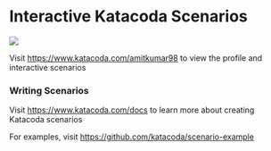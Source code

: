 # Interactive Katacoda Scenarios

[![](http://shields.katacoda.com/katacoda/amitkumar98/count.svg)](https://www.katacoda.com/amitkumar98 "Get your profile on Katacoda.com")

Visit https://www.katacoda.com/amitkumar98 to view the profile and interactive scenarios

### Writing Scenarios
Visit https://www.katacoda.com/docs to learn more about creating Katacoda scenarios

For examples, visit https://github.com/katacoda/scenario-example

